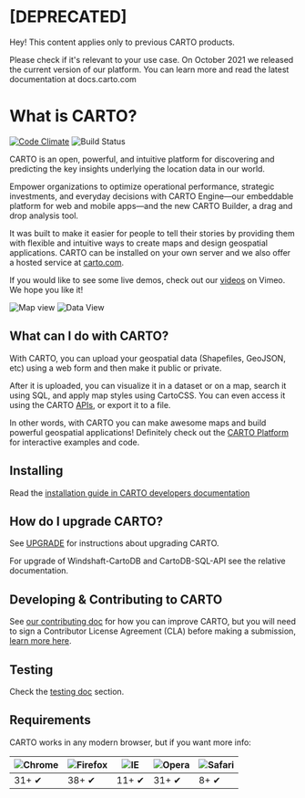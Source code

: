 # [DEPRECATED]

Hey! This content applies only to previous CARTO products.

Please check if it's relevant to your use case. On October 2021 we released the current version of our platform.
You can learn more and read the latest documentation at docs.carto.com

# What is CARTO?

[![Code Climate](https://codeclimate.com/github/CartoDB/cartodb20.png)](https://codeclimate.com/github/CartoDB/cartodb20)
![Build Status](https://github.com/CartoDB/cartodb/workflows/Node.js%20Tests/badge.svg)

CARTO is an open, powerful, and intuitive platform for discovering and predicting the key insights underlying the location data in our world.

Empower organizations to optimize operational performance, strategic investments, and everyday decisions with CARTO Engine—our embeddable platform for web and mobile apps—and the new CARTO Builder, a drag and drop analysis tool.

It was built to make it easier for people to tell their stories by
providing them with flexible and intuitive ways to create maps and design
geospatial applications. CARTO can be installed on your own server
and we also offer a hosted service at [carto.com](https://carto.com).

If you would like to see some live demos, check out our
[videos](http://www.vimeo.com/channels/carto) on Vimeo.
We hope you like it!

![Map view](http://cartodb.s3.amazonaws.com/github/map.png)
![Data View](http://cartodb.s3.amazonaws.com/github/dataset.png)

## What can I do with CARTO?

With CARTO, you can upload your geospatial data (Shapefiles, GeoJSON,
etc) using a web form and then make it public or private.

After it is uploaded, you can visualize it in a dataset or on a map, search
it using SQL, and apply map styles using CartoCSS. You can even access it
using the CARTO [APIs](https://docs.carto.com/#cartodb-platform), or export it
to a file.

In other words, with CARTO you can make awesome maps and build
powerful geospatial applications! Definitely check out the [CARTO
Platform](https://carto.com/platform) for interactive examples
and code.


## Installing

Read the [installation guide in CARTO developers documentation](http://cartodb.readthedocs.org/en/latest/install.html)

## How do I upgrade CARTO?

See [UPGRADE](UPGRADE) for instructions about upgrading CARTO.

For upgrade of Windshaft-CartoDB and CartoDB-SQL-API see the relative
documentation.

## Developing & Contributing to CARTO

See [our contributing doc](CONTRIBUTING.md) for how you can improve CARTO, but you will need to sign a Contributor License Agreement (CLA) before making a submission, [learn more here](https://carto.com/contributions).

## Testing

Check the [testing doc](TESTING.md) section.

## Requirements

CARTO works in any modern browser, but if you want more info:

![Chrome](https://cdnjs.cloudflare.com/ajax/libs/browser-logos/39.3.0/archive/chrome_12-48/chrome_12-48_48x48.png) | ![Firefox](https://cdnjs.cloudflare.com/ajax/libs/browser-logos/39.3.0/archive/firefox_1.5-3/firefox_1.5-3_48x48.png) | ![IE](https://cdnjs.cloudflare.com/ajax/libs/browser-logos/39.3.0/edge-tile/edge-tile_48x48.png) | ![Opera](https://cdnjs.cloudflare.com/ajax/libs/browser-logos/39.3.0/opera/opera_48x48.png) | ![Safari](https://cdnjs.cloudflare.com/ajax/libs/browser-logos/39.3.0/safari/safari_48x48.png)
--- | --- | --- | --- | --- |
31+ ✔ | 38+ ✔ | 11+ ✔ | 31+ ✔ | 8+ ✔ |
